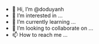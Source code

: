 - 👋 Hi, I’m @doduyanh
- 👀 I’m interested in ...
- 🌱 I’m currently learning ...
- 💞️ I’m looking to collaborate on ...
- 📫 How to reach me ...

<!---
doduyanh/doduyanh is a ✨ special ✨ repository because its `README.md` (this file) appears on your GitHub profile.
You can click the Preview link to take a look at your changes.
--->
